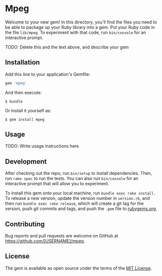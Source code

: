 # Mpeg

Welcome to your new gem! In this directory, you'll find the files you need to be able to package up your Ruby library into a gem. Put your Ruby code in the file `lib/mpeg`. To experiment with that code, run `bin/console` for an interactive prompt.

TODO: Delete this and the text above, and describe your gem

## Installation

Add this line to your application's Gemfile:

```ruby
gem 'mpeg'
```

And then execute:

    $ bundle

Or install it yourself as:

    $ gem install mpeg

## Usage

TODO: Write usage instructions here

## Development

After checking out the repo, run `bin/setup` to install dependencies. Then, run `rake spec` to run the tests. You can also run `bin/console` for an interactive prompt that will allow you to experiment.

To install this gem onto your local machine, run `bundle exec rake install`. To release a new version, update the version number in `version.rb`, and then run `bundle exec rake release`, which will create a git tag for the version, push git commits and tags, and push the `.gem` file to [rubygems.org](https://rubygems.org).

## Contributing

Bug reports and pull requests are welcome on GitHub at https://github.com/[USERNAME]/mpeg.

## License

The gem is available as open source under the terms of the [MIT License](https://opensource.org/licenses/MIT).
